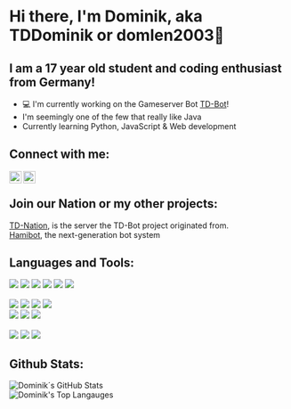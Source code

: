 # Hi there, I'm Dominik, aka TDDominik or domlen2003👋
## I am a 17 year old student and coding enthusiast from Germany!

- 💻 I'm currently working on the Gameserver Bot [TD-Bot][tdbotGH]!
- I'm seemingly one of the few that really like Java
- Currently learning Python, JavaScript & Web development

## Connect with me:

[<img align="left" alt="Dominik| Instagram" width="22px" src="https://cdn.jsdelivr.net/npm/simple-icons@v3/icons/instagram.svg" />][instagram] 
<a href="mailto:dominikalexanderlenz@gmail.com"> <img align="left" alt="Dominik| Email" width="22px" src="https://cdn.jsdelivr.net/npm/simple-icons@3.13.0/icons/gmail.svg"> </a>
<br>
## Join our Nation or my other projects:

[TD-Nation][TD], is the server the TD-Bot project originated from. <br>
[Hamibot][hamibotGH], the next-generation bot system

## Languages and Tools:

<img src="https://img.shields.io/badge/java-007396.svg?&style=for-the-badge&logo=java&logoColor=white"/> <img src="https://img.shields.io/badge/kotlin-DD8431.svg?&style=for-the-badge&logo=kotlin&logoColor=white"/> <img src="https://img.shields.io/badge/python-319440.svg?&style=for-the-badge&logo=python&logoColor=white"/> <img src="https://img.shields.io/badge/Node-339933.svg?&style=for-the-badge&logo=node.js&logoColor=white"/> <img src="https://img.shields.io/badge/-HTML5-E34F26?style=for-the-badge&logo=HTML5&logoColor=white"/> <img src="https://img.shields.io/badge/-CSS3-1572B6?style=for-the-badge&logo=CSS3&logoColor=white"/>
<br>
<br>
<img src="https://img.shields.io/badge/-IntelliJ%20IDEA-5e2495?style=for-the-badge&logo=jetbrains&logoColor=white"/> <img src="https://img.shields.io/badge/pycharm-F2EF59.svg?&style=for-the-badge&logo=pycharm&logoColor=white"/> <img src="https://img.shields.io/badge/android%20studio-3DDC84.svg?&style=for-the-badge&logo=android%20studio&logoColor=white"/> <img src="https://img.shields.io/badge/visual%20studio%20code-007ACC.svg?&style=for-the-badge&logo=visual%20studio%20code&logoColor=white"/>
<br>
<img src="https://img.shields.io/badge/git-F05032.svg?&style=for-the-badge&logo=git&logoColor=white"/> <img src="https://img.shields.io/badge/github%20-181717.svg?&style=for-the-badge&logo=github&logoColor=white"/> <img src="https://img.shields.io/badge/gitlab%20-FCA121.svg?&style=for-the-badge&logo=gitlab&logoColor=white"/>
<br>
<br>
<img src="https://img.shields.io/badge/-MongoDB-13aa52?style=for-the-badge&logo=mongodb&logoColor=white"/> <img src="https://img.shields.io/badge/maven-C71A36.svg?&style=for-the-badge&logo=apache%20maven&logoColor=white"/> <img src="https://img.shields.io/badge/WakaTime-000000.svg?&style=for-the-badge&logo=WakaTime&logoColor=white"/>

## Github Stats:  
  <img align="center" alt="Dominik´s GitHub Stats" src="https://github-readme-stats.vercel.app/api?username=domlen2003&show_icons=true&hide_border=true" />
    <br>
<img align="" alt="Dominik's Top Langauges" src="https://github-readme-stats.vercel.app/api/top-langs/?username=domlen2003">
  
[TD]: https://discord.gg/wmEUMjnfpb
[instagram]: https://instagram.com/dominik.le_03
[tdbotGH]: https://github.com/Th3Ph4nt0m/TD-Bot
[hamibotGH]: https://github.com/nicosammitohamibot
